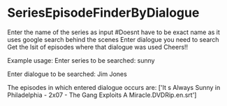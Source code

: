 # SeriesEpisodeFinderByDialogue
Enter the name of the series as input #Doesnt have to be exact name as it uses google search behind the scenes
Enter dialogue you need to search
Get the lsit of episodes where that dialogue was used
Cheers!!

Example usage:
Enter series to be searched: 
sunny

Enter dialogue to be searched: 
Jim Jones

The episodes in which entered dialogue occurs are: ['It s Always Sunny in Philadelphia - 2x07 - The Gang Exploits A Miracle.DVDRip.en.srt']
